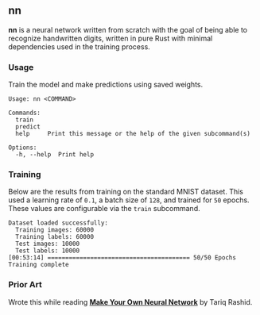 ## nn

**nn** is a neural network written from scratch with the goal of being able to
recognize handwritten digits, written in pure Rust with minimal dependencies
used in the training process.

### Usage

Train the model and make predictions using saved weights.

```
Usage: nn <COMMAND>

Commands:
  train
  predict
  help     Print this message or the help of the given subcommand(s)

Options:
  -h, --help  Print help
```

### Training

Below are the results from training on the standard MNIST dataset. This used a
learning rate of `0.1`, a batch size of `128`, and trained for `50` epochs. These
values are configurable via the `train` subcommand.

```
Dataset loaded successfully:
  Training images: 60000
  Training labels: 60000
  Test images: 10000
  Test labels: 10000
[00:53:14] ======================================== 50/50 Epochs Training complete
```

### Prior Art

Wrote this while reading [**Make Your Own Neural Network**](https://www.amazon.ca/Make-Your-Own-Neural-Network/dp/1530826608) by Tariq Rashid.
